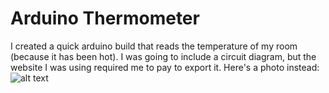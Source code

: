 # Arduino Thermometer
 
I created a quick arduino build that reads the temperature of my room (because it has been hot). I was going to include a circuit diagram, but the website I was using required me to pay to export it. Here's a photo instead: 
![alt text](https://cdn.discordapp.com/attachments/975043937666490400/1001677119111307414/image0.jpeg)

